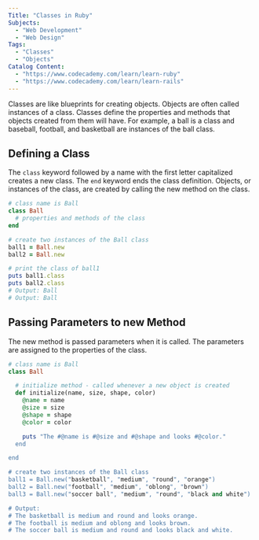 ```yaml
---
Title: "Classes in Ruby"
Subjects:
  - "Web Development"
  - "Web Design"
Tags:
  - "Classes"
  - "Objects"
Catalog Content:
  - "https://www.codecademy.com/learn/learn-ruby"
  - "https://www.codecademy.com/learn/learn-rails"
---
```


Classes are like blueprints for creating objects. Objects are often called instances of a class. Classes define the properties and methods that objects created from them will have. For example, a ball is a class and baseball, football, and basketball are instances of the ball class.

## Defining a Class

The `class` keyword followed by a name with the first letter capitalized creates a new class. The `end` keyword ends the class definition. Objects, or instances of the class, are created by calling the new method on the class.

```ruby
# class name is Ball
class Ball
  # properties and methods of the class
end

# create two instances of the Ball class
ball1 = Ball.new
ball2 = Ball.new

# print the class of ball1
puts ball1.class
puts ball2.class
# Output: Ball
# Output: Ball
```

## Passing Parameters to new Method

The new method is passed parameters when it is called. The parameters are assigned to the properties of the class.

```ruby
# class name is Ball
class Ball

  # initialize method - called whenever a new object is created
  def initialize(name, size, shape, color)
    @name = name
    @size = size
    @shape = shape
    @color = color

    puts "The #@name is #@size and #@shape and looks #@color."
  end

end

# create two instances of the Ball class
ball1 = Ball.new("basketball", "medium", "round", "orange")
ball2 = Ball.new("football", "medium", "oblong", "brown")
ball3 = Ball.new("soccer ball", "medium", "round", "black and white")

# Output:
# The basketball is medium and round and looks orange.
# The football is medium and oblong and looks brown.
# The soccer ball is medium and round and looks black and white.
```
